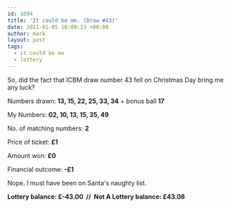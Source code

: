 ```yaml
---
id: 1094
title: 'It could be me. (Draw #43)'
date: 2011-01-05 16:09:23 +00:00
author: mark
layout: post
tags:
  - it could be me
  - lottery
---
```

So, did the fact that ICBM draw number 43 fell on Christmas Day bring me any luck?

Numbers drawn: **13, 15, 22, 25, 33, 34** + bonus ball **17**

My Numbers: **02, 10, 13, 15, 35, 49**

No. of matching numbers: **2**

Price of ticket: **£1**

Amount won: **£0**

Financial outcome: **-£1**

Nope. I must have been on Santa's naughty list.

**Lottery balance: £-43.00  //  Not A Lottery balance: £43.08**
